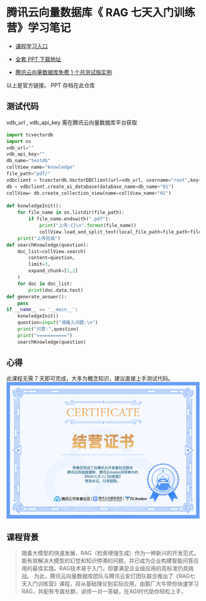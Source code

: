# 腾讯云向量数据库《 RAG 七天入门训练营》学习笔记
- [课程学习入口](https://mc.tencent.com/HpC5MZty)

- [全套 PPT 下载地址](https://drive.weixin.qq.com/s?k=AJEAIQdfAAoLG4kLZk)

- [腾讯云向量数据库免费 1 个月测试版实例](https://mc.tencent.com/jxnlFsSD)

以上是官方链接。 PPT 存档在此仓库
## 测试代码
vdb_url , vdb_api_key 需在腾讯云向量数据库平台获取
```python
import tcvectordb
import os
vdb_url=""
vdb_api_key=""
db_name="testdb"
collView_name="knowledge"
file_path="pdf/"
vdbclient = tcvectordb.VectorDBClient(url=vdb_url, username="root",key=vdb_api_key)
db = vdbclient.create_ai_database(database_name=db_name+"01")
collView= db.create_collection_view(name=collView_name+"01")

def konwledgeInit():
    for file_name in os.listdir(file_path):
        if file_name.endswith(".pdf"):
            print("上传:{}\n".format(file_name))
            collView.load_and_split_text(local_file_path=file_path+file_name)
    print("上传完成")
def searchKnowledge(question):
    doc_list=collView.search(
        content=question,
        limit=3,
        expand_chunk=[2,2]
    )
    for doc in doc_list:
        print(doc.data.text)
def generate_answer():
    pass
if __name__ == '__main__':
    konwledgeInit()
    question=input("请输入问题:\n")
    print("问答:",question)
    print("===========")
    searchKnowledge(question)

```
## 心得
此课程无需 7 天即可完成，大多为概念知识，建议直接上手测试代码。
![结营证书](/结营证书.png)

## 课程背景
>随着大模型的快速发展，RAG（检索增强生成）作为一种新兴的开发范式，能有效解决大模型的幻觉和知识停滞的问题，并已成为企业构建智能问答应用的最佳实践。RAG技术易于入门，但要满足企业级应用的高标准仍具挑战。 为此，腾讯云向量数据库团队与腾讯云安灯团队联合推出了《RAG七天入门训练营》课程，将从基础理论到实际应用，由鹅厂大牛带你快速学习RAG，并配有专属社群，讲师一对一答疑，在AGI时代助你轻松上手，